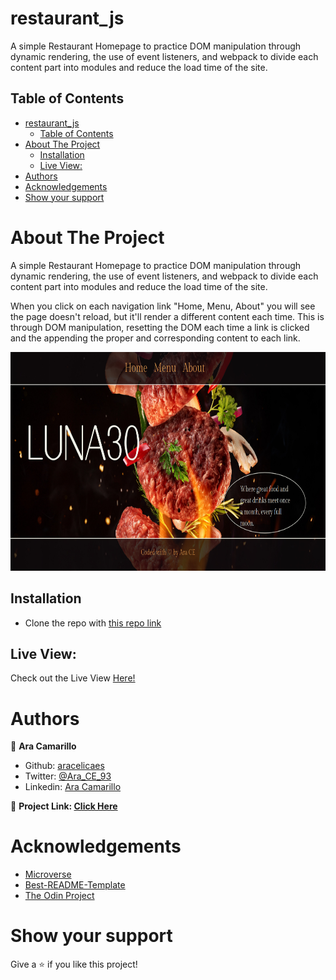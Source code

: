 # restaurant_js
A simple Restaurant Homepage to practice DOM manipulation through dynamic rendering, the use of event listeners, and webpack to divide each content part into modules and reduce the load time of the site.

<!-- TABLE OF CONTENTS -->
## Table of Contents
- [restaurant_js](#restaurant_js)
  - [Table of Contents](#table-of-contents)
- [About The Project](#about-the-project)
  - [Installation](#installation)
  - [Live View:](#live-view)
- [Authors](#authors)
- [Acknowledgements](#acknowledgements)
- [Show your support](#show-your-support)
<!-- ABOUT THE PROJECT -->
# About The Project
A simple Restaurant Homepage to practice DOM manipulation through dynamic rendering, the use of event listeners, and webpack to divide each content part into modules and reduce the load time of the site.

When you click on each navigation link "Home, Menu, About" you will see the page doesn't reload, but it'll render a different content each time. This is through DOM manipulation, resetting the DOM each time a link is clicked and the appending the proper and corresponding content to each link.

<img src="luna30.jpg" width="600" height="350">

## Installation
* Clone the repo with [this repo link](https://github.com/aracelicaes/restaurant_js/tree/feature/restaurant)

## Live View:

Check out the Live View [Here!](https://github.com/aracelicaes/restaurant_js/tree/feature/restaurant)

<!-- CONTACT -->
# Authors
👤 **Ara Camarillo**

- Github: [aracelicaes](https://github.com/aracelicaes)
- Twitter: [@Ara_CE_93](https://twitter.com/Ara_CE_93)
- Linkedin: [Ara Camarillo](www.linkedin.com/in/ara-camarillo)

📄 **Project Link: [Click Here](https://github.com/aracelicaes/restaurant_js/tree/feature/restaurant)**

<!-- ACKNOWLEDGEMENTS -->
# Acknowledgements

- [Microverse](https://microverse.org)
- [Best-README-Template](https://github.com/othneildrew/Best-README-Template)
- [The Odin Project](https://www.theodinproject.com/paths/full-stack-javascript/courses/javascript/lessons/restaurant-page)
# Show your support

Give a ⭐️ if you like this project!
